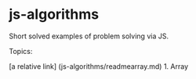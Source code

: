 # js-algorithms

Short solved examples of problem solving via JS.

Topics:

[a relative link] (js-algorithms/readmearray.md) 1. Array 
